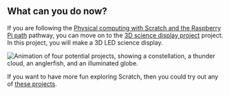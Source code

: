 ## What can you do now?

If you are following the [Physical computing with Scratch and the Raspberry Pi path](https://projects.raspberrypi.org/en/pathways/physical-computing-with-scratch-and-the-raspberry-pi) pathway, you can move on to the [3D science display project](https://projects.raspberrypi.org/en/projects/scratch-3d-science) project. In this project, you will make a 3D LED science display.

![Animation of four potential projects, showing a constellation, a thunder cloud, an anglerfish, and an illuminated globe.](images/pc_showcase.gif)

If you want to have more fun exploring Scratch, then you could try out any of [these projects](https://projects.raspberrypi.org/en/projects?software%5B%5D=scratch&curriculum%5B%5D=%201).


